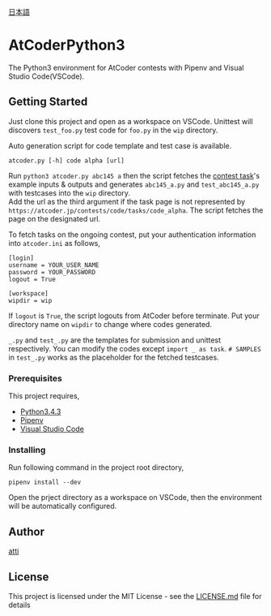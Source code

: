 [日本語](readme.ja.md)

# AtCoderPython3

The Python3 environment for AtCoder contests with Pipenv and Visual Studio Code(VSCode).

## Getting Started

Just clone this project and open as a workspace on VSCode.
Unittest will discovers `test_foo.py` test code for `foo.py` in the `wip` directory.

Auto generation script for code template and test case is available.

```
atcoder.py [-h] code alpha [url]
```

Run `python3 atcoder.py abc145 a` then the script fetches the [contest task](https://atcoder.jp/contests/abc145/tasks/abc145_a)'s example inputs & outputs and generates `abc145_a.py` and `test_abc145_a.py` with testcases into the `wip` directory.  
Add the url as the third argument if the task page is not represented by `https://atcoder.jp/contests/code/tasks/code_alpha`. The script fetches the page on the designated url.

To fetch tasks on the ongoing contest, put your authentication information into `atcoder.ini` as follows,

```
[login]
username = YOUR_USER_NAME
password = YOUR_PASSWORD
logout = True

[workspace]
wipdir = wip
```

If `logout` is `True`, the script logouts from AtCoder before terminate.
Put your directory name on `wipdir` to change where codes generated.

`_.py` and `test_.py` are the templates for submission and unittest respectively.
You can modify the codes except `import _ as task`.
`# SAMPLES` in `test_.py` works as the placeholder for the fetched testcases.

### Prerequisites

This project requires,

- [Python3.4.3](https://www.python.org/downloads/release/python-343/)
- [Pipenv](https://pipenv.kennethreitz.org/en/latest/install/#installing-pipenv)
- [Visual Studio Code](https://code.visualstudio.com/download/)

### Installing

Run following command in the project root directory,

```
pipenv install --dev
```

Open the prject directory as a workspace on VSCode, then the environment will be automatically configured.

## Author

[atti](https://atcoder.jp/users/atti)

## License

This project is licensed under the MIT License - see the [LICENSE.md](LICENSE) file for details
